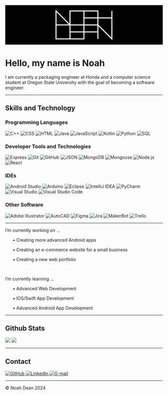 <div align='center' width='100%' background-color='black'>
  <img src="https://github.com/nohabean/nohabean/blob/main/logo.png" alt="logo">
</div>

# Hello, my name is Noah

I am currently a packaging engineer at Honda and a computer science student at Oregon State University with the goal of becoming a software engineer.

-----

<!-- Black logo set with colorful symbols 

## Languages I Know

<p align='left'>
  <img alt="C++" src="https://img.shields.io/badge/C++-black?logo=cplusplus&logoColor=%2300599C">
  <img alt="CSS" src="https://img.shields.io/badge/CSS-black?logo=css3&logoColor=%23214CE5">
  <img alt="HTML" src="https://img.shields.io/badge/HTML-black?logo=html5&logoColor=%23E54C21">
  <img alt="JavaScript" src="https://img.shields.io/badge/JavaScript-black?logo=javascript&logoColor=%23F0DB4E">
  <img alt="Kotlin" src="https://img.shields.io/badge/Kotlin-black?logo=kotlin&logoColor=%238764FF">
  <img alt="Python" src="https://img.shields.io/badge/Python-black?logo=python&logoColor=%233C79AA">
</p>

## Developer Tools and Technologies I've Used

<p align='left'>
  <img alt="Express" src="https://img.shields.io/badge/Express-black?logo=express&logoColor=white">
  <img alt="Git" src="https://img.shields.io/badge/Git-black?logo=git&logoColor=%23F25232">
  <img alt="GitHub" src="https://img.shields.io/badge/GitHub-black?logo=github&logoColor=white"/>
  <img alt="JSON" src="https://img.shields.io/badge/JSON-black?logo=json&logoColor=%23B6B6B6">
  <img alt="MongoDB" src="https://img.shields.io/badge/MongoDB-black?logo=mongodb&logoColor=%234FB23F">
  <img alt="Mongoose" src="https://img.shields.io/badge/Mongoose-black?logo=mongoose&logoColor=%23880000">
  <img alt="Node.js" src="https://img.shields.io/badge/Node.js-black?logo=nodedotjs&logoColor=%2369B167">
  <img alt="React" src="https://img.shields.io/badge/React-black?logo=react&logoColor=%2300D8FF">
</p>

## IDEs I've Used

<p align='left'>
  <img alt="Android Studio" src="https://img.shields.io/badge/Android%20Studio-black?logo=androidstudio&logoColor=%233DDC84">
  <img alt="Arduino" src="https://img.shields.io/badge/Arduino-black?logo=arduino&logoColor=%23008184">
  <img alt="Eclipse" src="https://img.shields.io/badge/Eclipse-black?logo=eclipseide&logoColor=%23F7941E">
  <img alt="IntelliJ IDEA" src="https://img.shields.io/badge/IntelliJ%20IDEA-black?logo=intellijidea&logoColor=%23FE305D">
  <img alt="PyCharm" src="https://img.shields.io/badge/PyCharm-black?logo=pycharm&logoColor=%2320D590">
  <img alt="Visual Studio" src="https://img.shields.io/badge/Visual%20Studio-black?logo=visualstudio&logoColor=%2369207A"/>
  <img alt="Visual Studio Code" src="https://img.shields.io/badge/Visual%20Studio%20Code-black?logo=visualstudiocode&logoColor=%230179CB">
</p>

## Other Software

<p align='left'>
  <img alt="Adobe Illustrator" src="https://img.shields.io/badge/Adobe_Illustrator-black?logo=adobeillustrator&logoColor=%23FF9A00">
  <img alt="AutoCAD" src="https://img.shields.io/badge/AutoCAD-black?logo=autocad&logoColor=%23C92223">
  <img alt="Figma" src="https://img.shields.io/badge/Figma-black?logo=figma&logoColor=%239F56FD">
  <img alt="Jira" src="https://img.shields.io/badge/Jira-black?logo=jira&logoColor=%230255CF">
  <img alt="MakerBot" src="https://img.shields.io/badge/MakerBot-black?logo=makerbot&logoColor=white">
  <img alt="Trello" src="https://img.shields.io/badge/Trello-black?logo=trello&logoColor=%23008DE2">
</p>

-->

<!-- Colorful Logos -->
## Skills and Technology

### Programming Languages

<p align='left'>
  <img alt="C++" src="https://img.shields.io/badge/C++-%2300599C?logo=cplusplus&logoColor=white">
  <img alt="CSS" src="https://img.shields.io/badge/CSS-%23214CE5?logo=css3&logoColor=white">
  <img alt="HTML" src="https://img.shields.io/badge/HTML-%23E54C21?logo=html5&logoColor=white">
  <img alt="Java" src="https://img.shields.io/badge/Java-%230078C1.svg?logo=openjdk&logoColor=white">
  <img alt="JavaScript" src="https://img.shields.io/badge/JavaScript-%23F0DB4E?logo=javascript&logoColor=white">
  <img alt="Kotlin" src="https://img.shields.io/badge/Kotlin-%238764FF?logo=kotlin&logoColor=white">
  <img alt="Python" src="https://img.shields.io/badge/Python-%233C79AA?logo=python&logoColor=white">
  <img alt="SQL" src="https://img.shields.io/badge/SQL-$233C79AA?logo=sql&logoColor=white">
</p>

### Developer Tools and Technologies

<p align='left'>
  <img alt="Express" src="https://img.shields.io/badge/Express-%23333333?logo=express&logoColor=white">
  <img alt="Git" src="https://img.shields.io/badge/Git-%23F25232?logo=git&logoColor=white">
  <img alt="GitHub" src="https://img.shields.io/badge/GitHub-black?logo=github&logoColor=white"/>
  <img alt="JSON" src="https://img.shields.io/badge/JSON-%234F4F4F?logo=json&logoColor=white">
  <img alt="MongoDB" src="https://img.shields.io/badge/MongoDB-%234FB23F?logo=mongodb&logoColor=white">
  <img alt="Mongoose" src="https://img.shields.io/badge/Mongoose-%23880000?logo=mongoose&logoColor=white">
  <img alt="Node.js" src="https://img.shields.io/badge/Node.js-%2369B167?logo=nodedotjs&logoColor=white">
  <img alt="React" src="https://img.shields.io/badge/React-%2300D8FF?logo=react&logoColor=white">
</p>

### IDEs 

<p align='left'>
  <img alt="Android Studio" src="https://img.shields.io/badge/Android%20Studio-%233DDC84?logo=androidstudio&logoColor=white">
  <img alt="Arduino" src="https://img.shields.io/badge/Arduino-%23008184?logo=arduino&logoColor=white">
  <img alt="Eclipse" src="https://img.shields.io/badge/Eclipse-%232C2255?logo=eclipseide&logoColor=white">
  <img alt="IntelliJ IDEA" src="https://img.shields.io/badge/IntelliJ%20IDEA-%23FE305D?logo=intellijidea&logoColor=white">
  <img alt="PyCharm" src="https://img.shields.io/badge/PyCharm-%2320D590?logo=pycharm&logoColor=white">
  <img alt="Visual Studio" src="https://img.shields.io/badge/Visual%20Studio-%2369207A?logo=visualstudio&logoColor=white"/>
  <img alt="Visual Studio Code" src="https://img.shields.io/badge/Visual%20Studio%20Code-%230179CB?logo=visualstudiocode&logoColor=white">
</p>

### Other Software

<p align='left'>
  <img alt="Adobe Illustrator" src="https://img.shields.io/badge/Adobe_Illustrator-%23FF9A00?logo=adobeillustrator&logoColor=white">
  <img alt="AutoCAD" src="https://img.shields.io/badge/AutoCAD-%23C92223?logo=autocad&logoColor=white">
  <img alt="Figma" src="https://img.shields.io/badge/Figma-%239F56FD?logo=figma&logoColor=white">
  <img alt="Jira" src="https://img.shields.io/badge/Jira-%230255CF?logo=jira&logoColor=white">
  <img alt="MakerBot" src="https://img.shields.io/badge/MakerBot-black?logo=makerbot&logoColor=white">
  <img alt="Trello" src="https://img.shields.io/badge/Trello-%23008DE2?logo=trello&logoColor=white">
</p>

-----

<p>
I’m currently working on ...
  <ul>• Creating more advanced Android apps</ul>
  <ul>• Creating an e-commerce website for a small business</ul>
  <ul>• Creating a new web portfolio</ul>
</p>
<br>
<p>
I’m currently learning ...
  <ul>• Advanced Web Development</ul>
  <ul>• IOS/Swift App Development</ul>
  <ul>• Advanced Android App Development</ul>
</p>

-----

## Github Stats

<div display='left'>
  <img height='150px' src="https://github-readme-stats.vercel.app/api/top-langs?username=nohabean&show_icons=true&hide_border=true&locale=en&layout=compact&theme=tokyonight"/>
  <img height='150px' src="https://github-readme-streak-stats.herokuapp.com/?user=nohabean&hide_border=true&theme=tokyonight&&fire=FF801F&currStreakNum=FFBE69&currStreakLabel=FFBE69"/>
</div>

<!-- contributions graph [![Noah's github activity graph](https://github-readme-activity-graph.vercel.app/graph?username=nohabean&custom_title=Contributions&hide_border=true&theme=tokyo-night)](https://github.com/nohabean/github-readme-activity-graph) -->

-----

## Contact
<p>
  <a href='https://github.com/nohabean'>
    <img alt="GitHub" src="https://img.shields.io/badge/GitHub-black?logo=github&logoColor=white">
  </a>
  <a href='https://www.linkedin.com/in/noah-dean/'>
    <img alt="LinkedIn" src="https://img.shields.io/badge/LinkedIn-%230366C3?logo=linkedin&logoColor=white">
  </a>
  <a href='mailto:noahdean927@gmail.com'>
    <img alt="G-mail" src="https://img.shields.io/badge/Gmail-%23EA4235?logo=gmail&logoColor=white">
  </a>
</p>

-----

<p>&copy; Noah Dean 2024</p>
